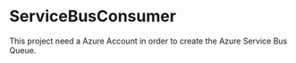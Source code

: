 # ServiceBusConsumer
This project need a Azure Account in order to create the Azure Service Bus Queue.
